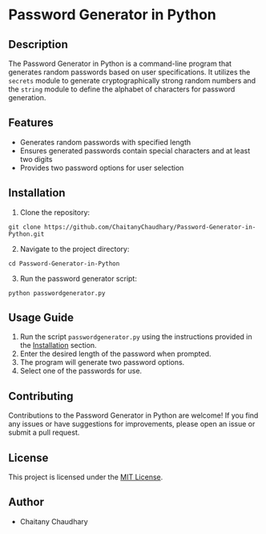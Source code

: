 # Password Generator in Python

## Description

The Password Generator in Python is a command-line program that generates random passwords based on user specifications. It utilizes the `secrets` module to generate cryptographically strong random numbers and the `string` module to define the alphabet of characters for password generation.
## Features

- Generates random passwords with specified length
- Ensures generated passwords contain special characters and at least two digits
- Provides two password options for user selection

## Installation

1. Clone the repository:

```shell
git clone https://github.com/ChaitanyChaudhary/Password-Generator-in-Python.git
```

2. Navigate to the project directory:

```shell
cd Password-Generator-in-Python
```

3. Run the password generator script:

```shell
python passwordgenerator.py
```
    
## Usage Guide

1. Run the script `passwordgenerator.py` using the instructions provided in the [Installation](#installation) section.
2. Enter the desired length of the password when prompted.
3. The program will generate two password options.
4. Select one of the passwords for use.


## Contributing

Contributions to the Password Generator in Python are welcome! If you find any issues or have suggestions for improvements, please open an issue or submit a pull request.

## License

This project is licensed under the [MIT License](LICENSE).

## Author

- Chaitany Chaudhary

